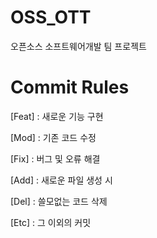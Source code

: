 # OSS_OTT
오픈소스 소프트웨어개발 팀 프로젝트







# Commit Rules
[Feat] : 새로운 기능 구현

[Mod] : 기존 코드 수정

[Fix] : 버그 및 오류 해결

[Add] : 새로운 파일 생성 시

[Del] : 쓸모없는 코드 삭제

[Etc] : 그 이외의 커밋 
